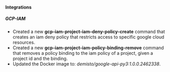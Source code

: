 
#### Integrations

##### GCP-IAM

- Created a new **gcp-iam-project-iam-deny-policy-create** command that creates an iam deny policy that restricts access to specific google cloud resources.
- Created a new **gcp-iam-project-iam-policy-binding-remove** command that removes a policy binding to the iam policy of a project, given a project id and the binding.
- Updated the Docker image to: *demisto/google-api-py3:1.0.0.2462338*.
